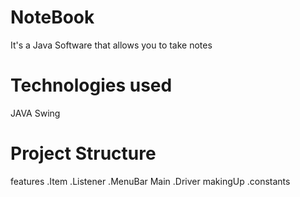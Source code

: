 # NoteBook
It's a Java Software that allows you to take notes 

# Technologies used 
JAVA Swing

# Project Structure
features
 .Item
 .Listener
 .MenuBar
Main
 .Driver
makingUp
 .constants
